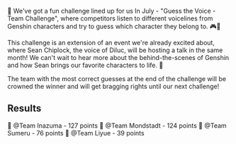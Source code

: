 🎤 We've got a fun challenge lined up for us In July - "Guess the Voice - Team Challenge", where competitors listen to different voicelines from Genshin characters and try to guess which character they belong to. 🎮🎉

This challenge is an extension of an event we're already excited about, where Sean Chiplock, the voice of Diluc, will be hosting a talk in the same month! We can't wait to hear more about the behind-the-scenes of Genshin and how Sean brings our favorite characters to life. 👀

The team with the most correct guesses at the end of the challenge will be crowned the winner and will get bragging rights until our next challenge!

## Results

🥇 @Team Inazuma - 127 points
🥈 @Team Mondstadt - 124 points
🥉 @Team Sumeru - 76 points
🏅 @Team Liyue - 39 points
